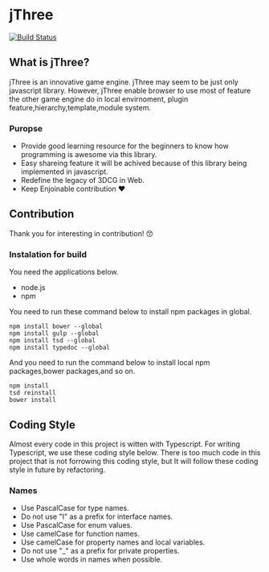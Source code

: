 # jThree
[![Build Status](https://travis-ci.org/jThreeJS/jThree.svg?branch=develop)](https://travis-ci.org/jThreeJS/jThree)

## What is jThree?

jThree is an innovative game engine. jThree may seem to be just only javascript library.
However, jThree enable browser to use most of feature the other game engine do in local envirnoment, plugin feature,hierarchy,template,module system.

### Puropse

* Provide good learning resource for the beginners to know how programming is awesome via this library.
* Easy shareing feature it will be achived because of this library being implemented in javascript.
* Redefine the legacy of 3DCG in Web.
* Keep  Enjoinable contribution :heart:

## Contribution

Thank you for interesting in contribution!   :kissing_smiling_eyes:

### Instalation for build
You need the applications below.
* node.js
* npm

You need to run these command below to install npm packages in global.

```shell
npm install bower --global
npm install gulp --global
npm install tsd --global
npm install typedoc --global
```

And you need to run the command below to install local npm packages,bower packages,and so on.

```shell
npm install
tsd reinstall
bower install
```

## Coding Style
Almost every code in this project is witten with Typescript.
For writing Typescript, we use these coding style below.
There is too much code in this project that is not forrowing this coding style, but It will follow these coding style in future by refactoring.

### Names

* Use PascalCase for type names.
* Do not use "I" as a prefix for interface names.
* Use PascalCase for enum values.
* Use camelCase for function names.
* Use camelCase for property names and local variables.
* Do not use "_" as a prefix for private properties.
* Use whole words in names when possible.
